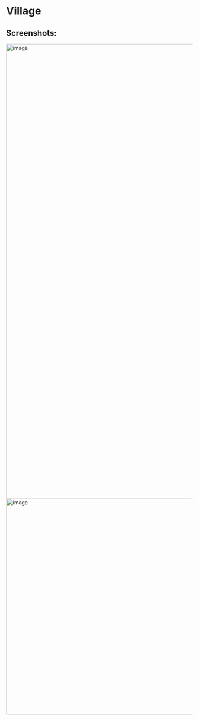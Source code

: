 # Village 
## Screenshots:
<img width="1223" alt="image" src="https://user-images.githubusercontent.com/76647473/188510483-e07baa97-a75e-40e7-817d-797ca056fc7b.png">

<img width="581" alt="image" src="https://user-images.githubusercontent.com/76647473/188510233-cfa307f0-5642-4e69-a27a-0a7cdde7bc62.png">
